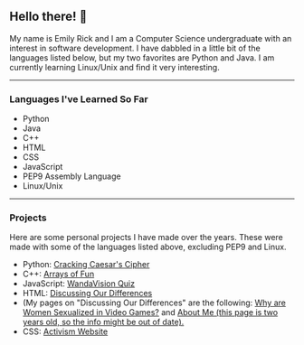 ## Hello there! 👋

My name is Emily Rick and I am a Computer Science undergraduate with an interest in software development. I have dabbled in a little bit of the languages listed below, but my two favorites are Python and Java. I am currently learning Linux/Unix and find it very interesting.

___

### Languages I've Learned So Far
* Python
* Java
* C++
* HTML
* CSS
* JavaScript
* PEP9 Assembly Language
* Linux/Unix
___

### Projects
Here are some personal projects I have made over the years. These were made with some of the languages listed above, excluding PEP9 and Linux.
* Python: [Cracking Caesar's Cipher](https://replit.com/@AceFox95/Cracking-Caesars-Cipher-Emily-R)
* C++: [Arrays of Fun](https://replit.com/@AceFox95/Arrays-of-Fun-Version-2)
* JavaScript: [WandaVision Quiz](https://replit.com/@AceFox95/WandaVision-Personality-Quiz)
* HTML: [Discussing Our Differences](https://discrimination.projects.gwcnorfolk.org/)
*   (My pages on "Discussing Our Differences" are the following: [Why are Women Sexualized in Video Games?](https://discrimination.projects.gwcnorfolk.org/stories/why-are-women-sexualized-in-video-games/#) and [About Me (this page is two years old, so the info might be out of date).](https://discrimination.projects.gwcnorfolk.org/about-emily/)
* CSS: [Activism Website](https://replit.com/@AceFox95/Activism-Website)

<!--
**emirick72/emirick72** is a ✨ _special_ ✨ repository because its `README.md` (this file) appears on your GitHub profile.

Here are some ideas to get you started:

- 🔭 I’m currently working on my Bachelor's degree in Computer Science!
- 🌱 I’m currently learning Linux/Unix!
- 👯 I’m looking to collaborate on ...
- 🤔 I’m looking for help with ...
- 💬 Ask me about nerdy things (I especially like FNAF).
- 📫 How to reach me: My IG is @emi.jewell26
- 😄 Pronouns: she/her/hers
- ⚡ Fun fact: I have lived in three different states and moved nine times in a little over the past decade.
-->

